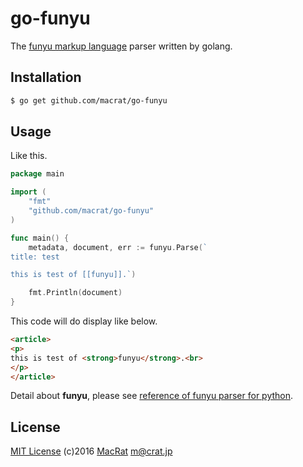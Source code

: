 go-funyu
========

The [funyu markup language](https://bitbucket.org/MacRat/funyu) parser written by golang.

## Installation
``` bash
$ go get github.com/macrat/go-funyu
```

## Usage
Like this.

``` go
package main

import (
	"fmt"
	"github.com/macrat/go-funyu"
)

func main() {
	metadata, document, err := funyu.Parse(`
title: test

this is test of [[funyu]].`)

	fmt.Println(document)
}
```

This code will do display like below.

``` HTML
<article>
<p>
this is test of <strong>funyu</strong>.<br>
</p>
</article>
```

Detail about **funyu**, please see [reference of funyu parser for python](https://bitbucket.org/MacRat/funyu/src/tip/REFERENCE.fny).

## License
[MIT License](https://opensource.org/licenses/MIT) (c)2016 [MacRat](http://blanktar.jp) <m@crat.jp>

